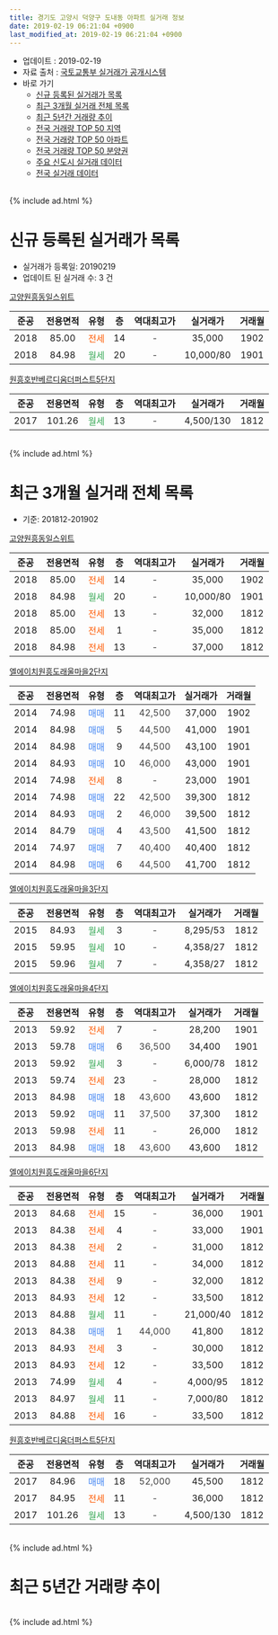 ```yaml
---
title: 경기도 고양시 덕양구 도내동 아파트 실거래 정보
date: 2019-02-19 06:21:04 +0900
last_modified_at: 2019-02-19 06:21:04 +0900
---
```


* 업데이트 : 2019-02-19
* 자료 출처 : [국토교통부 실거래가 공개시스템](http://rt.molit.go.kr)
* 바로 가기
    * [신규 등록된 실거래가 목록](#신규-등록된-실거래가-목록)
    * [최근 3개월 실거래 전체 목록](#최근-3개월-실거래-전체-목록)
    * [최근 5년간 거래량 추이](#최근-5년간-거래량-추이)
    * [전국 거래량 TOP 50 지역](https://ayogom.github.io/apt-trade-info/최근-3개월-전국에서-가장-거래가-많이-발생한-지역)
    * [전국 거래량 TOP 50 아파트](https://ayogom.github.io/apt-trade-info/최근-3개월-전국에서-가장-거래가-많이-발생한-아파트)
    * [전국 거래량 TOP 50 분양권](https://ayogom.github.io/apt-trade-info/최근-3개월-전국에서-가장-거래가-많이-발생한-분양권)
    * [주요 신도시 실거래 데이터](https://ayogom.github.io/apt-trade-info/주요-신도시)
    * [전국 실거래 데이터](https://ayogom.github.io/apt-trade-info/전국)
<br>
{% include ad.html %}
<br>

# 신규 등록된 실거래가 목록
* 실거래가 등록일: 20190219
* 업데이트 된 실거래 수: 3 건


[고양원흥동일스위트](https://search.naver.com/search.naver?query=%EA%B2%BD%EA%B8%B0%EB%8F%84+%EA%B3%A0%EC%96%91%EC%8B%9C+%EB%8D%95%EC%96%91%EA%B5%AC+%EB%8F%84%EB%82%B4%EB%8F%99+%EA%B3%A0%EC%96%91%EC%9B%90%ED%9D%A5%EB%8F%99%EC%9D%BC%EC%8A%A4%EC%9C%84%ED%8A%B8)

|준공|전용면적|유형|층|역대최고가|실거래가|거래월|
|:---:|:---:|:---:|:---:|:---:|:---:|:---:|
|2018|85.00|<span style="color:#ff5a00">전세</span>|14|<span style="color:#444444">-</span>|35,000|1902|
|2018|84.98|<span style="color:#34a853">월세</span>|20|<span style="color:#444444">-</span>|10,000/80|1901|

[원흥호반베르디움더퍼스트5단지](https://search.naver.com/search.naver?query=%EA%B2%BD%EA%B8%B0%EB%8F%84+%EA%B3%A0%EC%96%91%EC%8B%9C+%EB%8D%95%EC%96%91%EA%B5%AC+%EB%8F%84%EB%82%B4%EB%8F%99+%EC%9B%90%ED%9D%A5%ED%98%B8%EB%B0%98%EB%B2%A0%EB%A5%B4%EB%94%94%EC%9B%80%EB%8D%94%ED%8D%BC%EC%8A%A4%ED%8A%B85%EB%8B%A8%EC%A7%80)

|준공|전용면적|유형|층|역대최고가|실거래가|거래월|
|:---:|:---:|:---:|:---:|:---:|:---:|:---:|
|2017|101.26|<span style="color:#34a853">월세</span>|13|<span style="color:#444444">-</span>|4,500/130|1812|


<br>
{% include ad.html %}
<br>

# 최근 3개월 실거래 전체 목록
* 기준: 201812-201902


[고양원흥동일스위트](https://search.naver.com/search.naver?query=%EA%B2%BD%EA%B8%B0%EB%8F%84+%EA%B3%A0%EC%96%91%EC%8B%9C+%EB%8D%95%EC%96%91%EA%B5%AC+%EB%8F%84%EB%82%B4%EB%8F%99+%EA%B3%A0%EC%96%91%EC%9B%90%ED%9D%A5%EB%8F%99%EC%9D%BC%EC%8A%A4%EC%9C%84%ED%8A%B8)

|준공|전용면적|유형|층|역대최고가|실거래가|거래월|
|:---:|:---:|:---:|:---:|:---:|:---:|:---:|
|2018|85.00|<span style="color:#ff5a00">전세</span>|14|<span style="color:#444444">-</span>|35,000|1902|
|2018|84.98|<span style="color:#34a853">월세</span>|20|<span style="color:#444444">-</span>|10,000/80|1901|
|2018|85.00|<span style="color:#ff5a00">전세</span>|13|<span style="color:#444444">-</span>|32,000|1812|
|2018|85.00|<span style="color:#ff5a00">전세</span>|1|<span style="color:#444444">-</span>|35,000|1812|
|2018|84.98|<span style="color:#ff5a00">전세</span>|13|<span style="color:#444444">-</span>|37,000|1812|

[엘에이치원흥도래울마을2단지](https://search.naver.com/search.naver?query=%EA%B2%BD%EA%B8%B0%EB%8F%84+%EA%B3%A0%EC%96%91%EC%8B%9C+%EB%8D%95%EC%96%91%EA%B5%AC+%EB%8F%84%EB%82%B4%EB%8F%99+%EC%97%98%EC%97%90%EC%9D%B4%EC%B9%98%EC%9B%90%ED%9D%A5%EB%8F%84%EB%9E%98%EC%9A%B8%EB%A7%88%EC%9D%842%EB%8B%A8%EC%A7%80)

|준공|전용면적|유형|층|역대최고가|실거래가|거래월|
|:---:|:---:|:---:|:---:|:---:|:---:|:---:|
|2014|74.98|<span style="color:#4285f3">매매</span>|11|<span style="color:#444444">42,500</span>|37,000|1902|
|2014|84.98|<span style="color:#4285f3">매매</span>|5|<span style="color:#444444">44,500</span>|41,000|1901|
|2014|84.98|<span style="color:#4285f3">매매</span>|9|<span style="color:#444444">44,500</span>|43,100|1901|
|2014|84.93|<span style="color:#4285f3">매매</span>|10|<span style="color:#444444">46,000</span>|43,000|1901|
|2014|74.98|<span style="color:#ff5a00">전세</span>|8|<span style="color:#444444">-</span>|23,000|1901|
|2014|74.98|<span style="color:#4285f3">매매</span>|22|<span style="color:#444444">42,500</span>|39,300|1812|
|2014|84.93|<span style="color:#4285f3">매매</span>|2|<span style="color:#444444">46,000</span>|39,500|1812|
|2014|84.79|<span style="color:#4285f3">매매</span>|4|<span style="color:#444444">43,500</span>|41,500|1812|
|2014|74.97|<span style="color:#4285f3">매매</span>|7|<span style="color:#444444">40,400</span>|40,400|1812|
|2014|84.98|<span style="color:#4285f3">매매</span>|6|<span style="color:#444444">44,500</span>|41,700|1812|

[엘에이치원흥도래울마을3단지](https://search.naver.com/search.naver?query=%EA%B2%BD%EA%B8%B0%EB%8F%84+%EA%B3%A0%EC%96%91%EC%8B%9C+%EB%8D%95%EC%96%91%EA%B5%AC+%EB%8F%84%EB%82%B4%EB%8F%99+%EC%97%98%EC%97%90%EC%9D%B4%EC%B9%98%EC%9B%90%ED%9D%A5%EB%8F%84%EB%9E%98%EC%9A%B8%EB%A7%88%EC%9D%843%EB%8B%A8%EC%A7%80)

|준공|전용면적|유형|층|역대최고가|실거래가|거래월|
|:---:|:---:|:---:|:---:|:---:|:---:|:---:|
|2015|84.93|<span style="color:#34a853">월세</span>|3|<span style="color:#444444">-</span>|8,295/53|1812|
|2015|59.95|<span style="color:#34a853">월세</span>|10|<span style="color:#444444">-</span>|4,358/27|1812|
|2015|59.96|<span style="color:#34a853">월세</span>|7|<span style="color:#444444">-</span>|4,358/27|1812|

[엘에이치원흥도래울마을4단지](https://search.naver.com/search.naver?query=%EA%B2%BD%EA%B8%B0%EB%8F%84+%EA%B3%A0%EC%96%91%EC%8B%9C+%EB%8D%95%EC%96%91%EA%B5%AC+%EB%8F%84%EB%82%B4%EB%8F%99+%EC%97%98%EC%97%90%EC%9D%B4%EC%B9%98%EC%9B%90%ED%9D%A5%EB%8F%84%EB%9E%98%EC%9A%B8%EB%A7%88%EC%9D%844%EB%8B%A8%EC%A7%80)

|준공|전용면적|유형|층|역대최고가|실거래가|거래월|
|:---:|:---:|:---:|:---:|:---:|:---:|:---:|
|2013|59.92|<span style="color:#ff5a00">전세</span>|7|<span style="color:#444444">-</span>|28,200|1901|
|2013|59.78|<span style="color:#4285f3">매매</span>|6|<span style="color:#444444">36,500</span>|34,400|1901|
|2013|59.92|<span style="color:#34a853">월세</span>|3|<span style="color:#444444">-</span>|6,000/78|1812|
|2013|59.74|<span style="color:#ff5a00">전세</span>|23|<span style="color:#444444">-</span>|28,000|1812|
|2013|84.98|<span style="color:#4285f3">매매</span>|18|<span style="color:#444444">43,600</span>|43,600|1812|
|2013|59.92|<span style="color:#4285f3">매매</span>|11|<span style="color:#444444">37,500</span>|37,300|1812|
|2013|59.98|<span style="color:#ff5a00">전세</span>|11|<span style="color:#444444">-</span>|26,000|1812|
|2013|84.98|<span style="color:#4285f3">매매</span>|18|<span style="color:#444444">43,600</span>|43,600|1812|

[엘에이치원흥도래울마을6단지](https://search.naver.com/search.naver?query=%EA%B2%BD%EA%B8%B0%EB%8F%84+%EA%B3%A0%EC%96%91%EC%8B%9C+%EB%8D%95%EC%96%91%EA%B5%AC+%EB%8F%84%EB%82%B4%EB%8F%99+%EC%97%98%EC%97%90%EC%9D%B4%EC%B9%98%EC%9B%90%ED%9D%A5%EB%8F%84%EB%9E%98%EC%9A%B8%EB%A7%88%EC%9D%846%EB%8B%A8%EC%A7%80)

|준공|전용면적|유형|층|역대최고가|실거래가|거래월|
|:---:|:---:|:---:|:---:|:---:|:---:|:---:|
|2013|84.68|<span style="color:#ff5a00">전세</span>|15|<span style="color:#444444">-</span>|36,000|1901|
|2013|84.38|<span style="color:#ff5a00">전세</span>|4|<span style="color:#444444">-</span>|33,000|1901|
|2013|84.38|<span style="color:#ff5a00">전세</span>|2|<span style="color:#444444">-</span>|31,000|1812|
|2013|84.88|<span style="color:#ff5a00">전세</span>|11|<span style="color:#444444">-</span>|34,000|1812|
|2013|84.38|<span style="color:#ff5a00">전세</span>|9|<span style="color:#444444">-</span>|32,000|1812|
|2013|84.93|<span style="color:#ff5a00">전세</span>|12|<span style="color:#444444">-</span>|33,500|1812|
|2013|84.88|<span style="color:#34a853">월세</span>|11|<span style="color:#444444">-</span>|21,000/40|1812|
|2013|84.38|<span style="color:#4285f3">매매</span>|1|<span style="color:#444444">44,000</span>|41,800|1812|
|2013|84.93|<span style="color:#ff5a00">전세</span>|3|<span style="color:#444444">-</span>|30,000|1812|
|2013|84.93|<span style="color:#ff5a00">전세</span>|12|<span style="color:#444444">-</span>|33,500|1812|
|2013|74.99|<span style="color:#34a853">월세</span>|4|<span style="color:#444444">-</span>|4,000/95|1812|
|2013|84.97|<span style="color:#34a853">월세</span>|11|<span style="color:#444444">-</span>|7,000/80|1812|
|2013|84.88|<span style="color:#ff5a00">전세</span>|16|<span style="color:#444444">-</span>|33,500|1812|

[원흥호반베르디움더퍼스트5단지](https://search.naver.com/search.naver?query=%EA%B2%BD%EA%B8%B0%EB%8F%84+%EA%B3%A0%EC%96%91%EC%8B%9C+%EB%8D%95%EC%96%91%EA%B5%AC+%EB%8F%84%EB%82%B4%EB%8F%99+%EC%9B%90%ED%9D%A5%ED%98%B8%EB%B0%98%EB%B2%A0%EB%A5%B4%EB%94%94%EC%9B%80%EB%8D%94%ED%8D%BC%EC%8A%A4%ED%8A%B85%EB%8B%A8%EC%A7%80)

|준공|전용면적|유형|층|역대최고가|실거래가|거래월|
|:---:|:---:|:---:|:---:|:---:|:---:|:---:|
|2017|84.96|<span style="color:#4285f3">매매</span>|18|<span style="color:#444444">52,000</span>|45,500|1812|
|2017|84.95|<span style="color:#ff5a00">전세</span>|11|<span style="color:#444444">-</span>|36,000|1812|
|2017|101.26|<span style="color:#34a853">월세</span>|13|<span style="color:#444444">-</span>|4,500/130|1812|


<br>
{% include ad.html %}
<br>

# 최근 5년간 거래량 추이


<div style="width:100%;">
    <canvas id="deal_progress" height="200"></canvas>
</div>

<script>
new Chart(document.getElementById("deal_progress"), {
    type: 'line',
    data: {
        labels: ['201402','201403','201404','201405','201406','201407','201408','201409','201410','201411','201412','201501','201502','201503','201504','201505','201506','201507','201508','201509','201510','201511','201512','201601','201602','201603','201604','201605','201606','201607','201608','201609','201610','201611','201612','201701','201702','201703','201704','201705','201706','201707','201708','201709','201710','201711','201712','201801','201802','201803','201804','201805','201806','201807','201808','201809','201810','201811','201812','201901','201902'],
        datasets: [{
            label: '매매',
            pointRadius: 1,
            data: [37, 0, 0, 0, 0, 1, 2, 1, 2, 4, 5, 14, 19, 10, 10, 9, 7, 12, 4, 9, 16, 14, 10, 17, 22, 18, 25, 25, 33, 28, 28, 43, 21, 5, 7, 2, 8, 10, 4, 9, 13, 20, 12, 17, 17, 14, 8, 34, 37, 48, 18, 26, 15, 14, 34, 62, 26, 23, 10, 4, 1],
            borderColor: "rgba(255, 201, 14, 1)",
            backgroundColor: "rgba(255, 201, 14, 0.5)",
            fill: false,
            lineTension: 0
        },{
            label: '전월세',
            pointRadius: 1,
            data: [7, 4, 1, 0, 0, 4, 1, 3, 12, 7, 9, 12, 7, 4, 3, 6, 3, 2, 2, 2, 4, 7, 2, 8, 5, 3, 9, 11, 12, 12, 15, 14, 14, 15, 10, 9, 15, 13, 15, 16, 7, 121, 33, 37, 35, 31, 27, 61, 49, 46, 50, 12, 21, 13, 16, 21, 24, 14, 21, 5, 1],
            borderColor: "rgba(0, 141, 185, 1)",
            backgroundColor: "rgba(0, 141, 185, 0.5)",
            fill: false,
            lineTension: 0
        }
        ]
    },
    options: {
        responsive: true,
        title: {
            display: false
        },
        tooltips: {
            mode: 'index',
            intersect: false
        },
        hover: {
            mode: 'nearest',
            intersect: true
        },
        scales: {
            xAxes: [{
                display: true,
                scaleLabel: {
                    display: true,
                    labelString: '년/월'
                }
            }],
            yAxes: [{
                display: true,
                ticks: {
                    suggestedMin: 0,
                },
                scaleLabel: {
                    display: true,
                    labelString: '실거래 수'
                }
            }]
        }
    }
});

</script>


<br>
{% include ad.html %}
<br>

